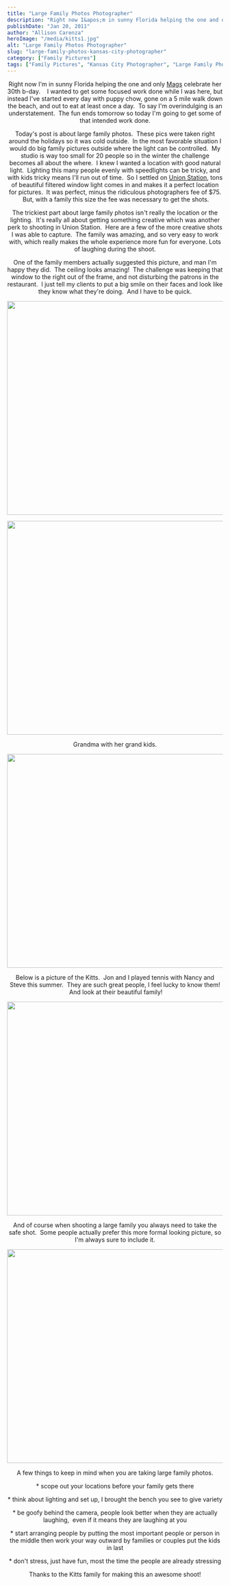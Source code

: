 ```yaml
---
title: "Large Family Photos Photographer"
description: "Right now I&apos;m in sunny Florida helping the one and only Mags celebrate her 30th b-day.    I wanted to get "
publishDate: "Jan 20, 2011"
author: "Allison Carenza"
heroImage: "/media/kitts1.jpg"
alt: "Large Family Photos Photographer"
slug: "large-family-photos-kansas-city-photographer"
category: ["Family Pictures"]
tags: ["Family Pictures", "Kansas City Photographer", "Large Family Photos", "Union Station Kansas City"]
---
```


<p style="text-align: center;">Right now I&apos;m in sunny Florida helping the one and only <a href="www.maggiestolzberg.com">Mags</a> celebrate her 30th b-day.    I wanted to get some focused work done while I was here, but instead I&apos;ve started every day with puppy chow, gone on a 5 mile walk down the beach, and out to eat at least once a day.  To say I&apos;m overindulging is an understatement.  The fun ends tomorrow so today I&apos;m going to get some of that intended work done.</p>
<p style="text-align: center;">Today&apos;s post is about large family photos.  These pics were taken right around the holidays so it was cold outside.  In the most favorable situation I would do big family pictures outside where the light can be controlled.  My studio is way too small for 20 people so in the winter the challenge becomes all about the where.  I knew I wanted a location with good natural light.  Lighting this many people evenly with speedlights can be tricky, and with kids tricky means I&apos;ll run out of time.  So I settled on <a href="http://www.unionstation.org/">Union Station</a>, tons of beautiful filtered window light comes in and makes it a perfect location for pictures.  It was perfect, minus the ridiculous photographers fee of $75.  But, with a family this size the fee was necessary to get the shots.</p>
<p style="text-align: center;">The trickiest part about large family photos isn&apos;t really the location or the lighting.  It&apos;s really all about getting something creative which was another perk to shooting in Union Station.  Here are a few of the more creative shots I was able to capture.  The family was amazing, and so very easy to work with, which really makes the whole experience more fun for everyone. Lots of laughing during the shoot.</p>
<p style="text-align: center;">One of the family members actually suggested this picture, and man I&apos;m happy they did.  The ceiling looks amazing!  The challenge was keeping that window to the right out of the frame, and not disturbing the patrons in the restaurant.  I just tell my clients to put a big smile on their faces and look like they know what they&apos;re doing.  And I have to be quick.</p>
<p><img class="aligncenter size-full wp-image-1952" title="kitts1" src="/media/kitts1.jpg" alt="" width="700" height="499"   /></p>
<p style="text-align: center;">
<p><img class="aligncenter size-full wp-image-1953" title="kitts2" src="/media/kitts2.jpg" alt="" width="750" height="499"   /></p>
<p style="text-align: center;">Grandma with her grand kids.</p>
<p><img class="aligncenter size-full wp-image-1955" title="kitts4" src="/media/kitts4.jpg" alt="" width="700" height="499"   /></p>
<p style="text-align: center;">Below is a picture of the Kitts.  Jon and I played tennis with Nancy and Steve this summer.  They are such great people, I feel lucky to know them!  And look at their beautiful family!</p>
<p><img class="aligncenter size-full wp-image-1954" title="kitts3" src="/media/kitts3.jpg" alt="" width="750" height="499"   /></p>
<p style="text-align: center;">And of course when shooting a large family you always need to take the safe shot.  Some people actually prefer this more formal looking picture, so I&apos;m always sure to include it.</p>
<p style="text-align: center;"><img class="aligncenter size-full wp-image-1956" title="kitts5" src="/media/kitts5.jpg" alt="" width="750" height="499"   /></p>
<p style="text-align: center;">A few things to keep in mind when you are taking large family photos.</p>
<p style="text-align: center;">* scope out your locations before your family gets there</p>
<p style="text-align: center;">* think about lighting and set up, I brought the bench you see to give variety</p>
<p style="text-align: center;">* be goofy behind the camera, people look better when they are actually laughing,  even if it means they are laughing at you</p>
<p style="text-align: center;">* start arranging people by putting the most important people or person in the middle then work your way outward by families or couples put the kids in last</p>
<p style="text-align: center;">* don&apos;t stress, just have fun, most the time the people are already stressing</p>
<p style="text-align: center;">
<p style="text-align: center;">Thanks to the Kitts family for making this an awesome shoot!</p>
